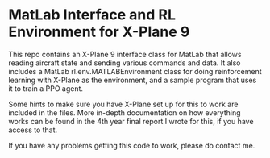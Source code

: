 # MatLab Interface and RL Environment for X-Plane 9

This repo contains an X-Plane 9 interface class for MatLab that allows reading aircraft state and sending various commands and data. It also includes a MatLab rl.env.MATLABEnvironment class for doing reinforcement learning with X-Plane as the environment, and a sample program that uses it to train a PPO agent.

Some hints to make sure you have X-Plane set up for this to work are included in the files. More in-depth documentation on how everything works can be found in the 4th year final report I wrote for this, if you have access to that.

If you have any problems getting this code to work, please do contact me.